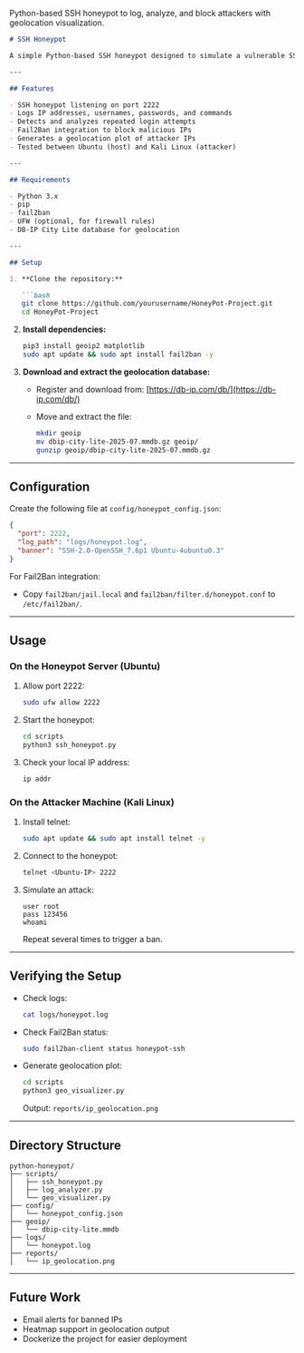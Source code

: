 Python-based SSH honeypot to log, analyze, and block attackers with geolocation visualization.

````markdown
# SSH Honeypot

A simple Python-based SSH honeypot designed to simulate a vulnerable SSH service, capture unauthorized access attempts, analyze attacker behavior, and visualize geographic attack sources. This project is intended for educational and research purposes.

---

## Features

- SSH honeypot listening on port 2222
- Logs IP addresses, usernames, passwords, and commands
- Detects and analyzes repeated login attempts
- Fail2Ban integration to block malicious IPs
- Generates a geolocation plot of attacker IPs
- Tested between Ubuntu (host) and Kali Linux (attacker)

---

## Requirements

- Python 3.x
- pip
- fail2ban
- UFW (optional, for firewall rules)
- DB-IP City Lite database for geolocation

---

## Setup

1. **Clone the repository:**

   ```bash
   git clone https://github.com/yourusername/HoneyPot-Project.git
   cd HoneyPot-Project
````

2. **Install dependencies:**

   ```bash
   pip3 install geoip2 matplotlib
   sudo apt update && sudo apt install fail2ban -y
   ```

3. **Download and extract the geolocation database:**

   * Register and download from: [https://db-ip.com/db/](https://db-ip.com/db/)
   * Move and extract the file:

     ```bash
     mkdir geoip
     mv dbip-city-lite-2025-07.mmdb.gz geoip/
     gunzip geoip/dbip-city-lite-2025-07.mmdb.gz
     ```

---

## Configuration

Create the following file at `config/honeypot_config.json`:

```json
{
  "port": 2222,
  "log_path": "logs/honeypot.log",
  "banner": "SSH-2.0-OpenSSH_7.6p1 Ubuntu-4ubuntu0.3"
}
```

For Fail2Ban integration:

* Copy `fail2ban/jail.local` and `fail2ban/filter.d/honeypot.conf` to `/etc/fail2ban/`.

---

## Usage

### On the Honeypot Server (Ubuntu)

1. Allow port 2222:

   ```bash
   sudo ufw allow 2222
   ```

2. Start the honeypot:

   ```bash
   cd scripts
   python3 ssh_honeypot.py
   ```

3. Check your local IP address:

   ```bash
   ip addr
   ```

### On the Attacker Machine (Kali Linux)

1. Install telnet:

   ```bash
   sudo apt update && sudo apt install telnet -y
   ```

2. Connect to the honeypot:

   ```bash
   telnet <Ubuntu-IP> 2222
   ```

3. Simulate an attack:

   ```
   user root
   pass 123456
   whoami
   ```

   Repeat several times to trigger a ban.

---

## Verifying the Setup

* Check logs:

  ```bash
  cat logs/honeypot.log
  ```

* Check Fail2Ban status:

  ```bash
  sudo fail2ban-client status honeypot-ssh
  ```

* Generate geolocation plot:

  ```bash
  cd scripts
  python3 geo_visualizer.py
  ```

  Output: `reports/ip_geolocation.png`

---

## Directory Structure

```
python-honeypot/
├── scripts/
│   ├── ssh_honeypot.py
│   ├── log_analyzer.py
│   └── geo_visualizer.py
├── config/
│   └── honeypot_config.json
├── geoip/
│   └── dbip-city-lite.mmdb
├── logs/
│   └── honeypot.log
├── reports/
│   └── ip_geolocation.png
```

---

## Future Work

* Email alerts for banned IPs
* Heatmap support in geolocation output
* Dockerize the project for easier deployment
